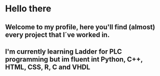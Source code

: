# Hello there

## Welcome to my profile, here you'll find (almost) every project that I´ve worked in.

## I'm currently learning Ladder for PLC programming but im fluent int Python, C++, HTML, CSS, R, C and VHDL


<!--
**EmSor/EmSor** is a ✨ _special_ ✨ repository because its `README.md` (this file) appears on your GitHub profile.

Here are some ideas to get you started:

- 🔭 I’m currently working on ...
- 🌱 I’m currently learning ...
- 👯 I’m looking to collaborate on ...
- 🤔 I’m looking for help with ...
- 💬 Ask me about ...
- 📫 How to reach me: ...
- 😄 Pronouns: ...
- ⚡ Fun fact: ...
-->

